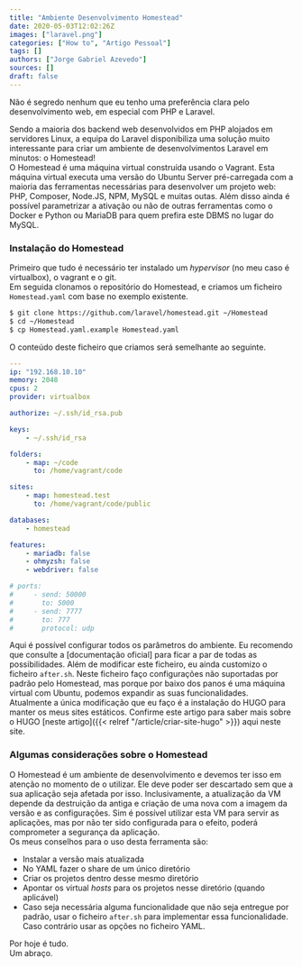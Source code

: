 ```yaml
---
title: "Ambiente Desenvolvimento Homestead"
date: 2020-05-03T12:02:26Z
images: ["laravel.png"]
categories: ["How to", "Artigo Pessoal"]
tags: []
authors: ["Jorge Gabriel Azevedo"]
sources: []
draft: false
---
```

Não é segredo nenhum que eu tenho uma preferência clara pelo desenvolvimento web, em especial com PHP e Laravel.
<!--more-->
Sendo a maioria dos backend web desenvolvidos em PHP alojados em servidores Linux, a equipa do Laravel disponibiliza uma solução muito interessante para criar um ambiente de desenvolvimentos Laravel em minutos: o Homestead!  
O Homestead é uma máquina virtual construída usando o Vagrant. Esta máquina virtual executa uma versão do Ubuntu Server pré-carregada com a maioria das ferramentas necessárias para desenvolver um projeto web: PHP, Composer, Node.JS, NPM, MySQL e muitas outas. Além disso ainda é possível parametrizar a ativação ou não de outras ferramentas como o Docker e Python ou MariaDB para quem prefira este DBMS no lugar do MySQL.

### Instalação do Homestead
Primeiro que tudo é necessário ter instalado um *hypervisor* (no meu caso é virtualbox), o vagrant e o git.  
Em seguida clonamos o repositório do Homestead, e criamos um ficheiro ```Homestead.yaml``` com base no exemplo existente.
```bash
$ git clone https://github.com/laravel/homestead.git ~/Homestead
$ cd ~/Homestead
$ cp Homestead.yaml.example Homestead.yaml
```
O conteúdo deste ficheiro que criamos será semelhante ao seguinte.
```yaml
---
ip: "192.168.10.10"
memory: 2048
cpus: 2
provider: virtualbox

authorize: ~/.ssh/id_rsa.pub

keys:
    - ~/.ssh/id_rsa

folders:
    - map: ~/code
      to: /home/vagrant/code

sites:
    - map: homestead.test
      to: /home/vagrant/code/public

databases:
    - homestead

features:
    - mariadb: false
    - ohmyzsh: false
    - webdriver: false

# ports:
#     - send: 50000
#       to: 5000
#     - send: 7777
#       to: 777
#       protocol: udp
```
Aqui é possível configurar todos os parâmetros do ambiente. Eu recomendo que consulte a [documentação oficial] para ficar a par de todas as possibilidades.
Além de modificar este ficheiro, eu ainda customizo o ficheiro ```after.sh```. Neste ficheiro faço configurações não suportadas por padrão pelo Homestead, mas porque por baixo dos panos é uma máquina virtual com Ubuntu, podemos expandir as suas funcionalidades.  
Atualmente a única modificação que eu faço é a instalação do HUGO para manter os meus sites estáticos. Confirme este artigo para saber mais sobre o HUGO [neste artigo]({{< relref "/article/criar-site-hugo" >}}) aqui neste site.

### Algumas considerações sobre o Homestead
O Homestead é um ambiente de desenvolvimento e devemos ter isso em atenção no momento de o utilizar. Ele deve poder ser descartado sem que a sua aplicação seja afetada por isso. Inclusivamente, a atualização da VM depende da destruição da antiga e criação de uma nova com a imagem da versão e as configurações. Sim é possível utilizar esta VM para servir as aplicações, mas por não ter sido configurada para o efeito, poderá comprometer a segurança da aplicação.  
Os meus conselhos para o uso desta ferramenta são:
* Instalar a versão mais atualizada
* No YAML fazer o share de um único diretório 
* Criar os projetos dentro desse mesmo diretório
* Apontar os virtual *hosts* para os projetos nesse diretório (quando aplicável)
* Caso seja necessária alguma funcionalidade que não seja entregue por padrão, usar o ficheiro ```after.sh``` para implementar essa funcionalidade. Caso contrário usar as opções no ficheiro YAML.

Por hoje é tudo.  
Um abraço.
